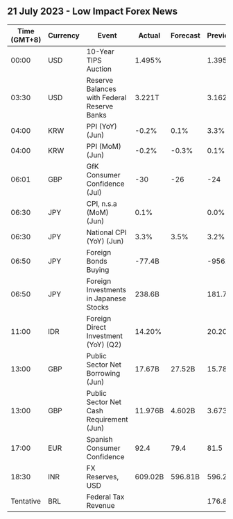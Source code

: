 ## 21 July 2023 - Low Impact Forex News

| Time (GMT+8) | Currency | Event | Actual | Forecast | Previous |
|------|----------|-------|--------|----------|----------|
| 00:00 | USD | 10-Year TIPS Auction | 1.495% |  | 1.395% |
| 03:30 | USD | Reserve Balances with Federal Reserve Banks | 3.221T |  | 3.162T |
| 04:00 | KRW | PPI (YoY) (Jun) | -0.2% | 0.1% | 3.3% |
| 04:00 | KRW | PPI (MoM) (Jun) | -0.2% | -0.3% | 0.1% |
| 06:01 | GBP | GfK Consumer Confidence (Jul) | -30 | -26 | -24 |
| 06:30 | JPY | CPI, n.s.a (MoM) (Jun) | 0.1% |  | 0.0% |
| 06:30 | JPY | National CPI (YoY) (Jun) | 3.3% | 3.5% | 3.2% |
| 06:50 | JPY | Foreign Bonds Buying | -77.4B |  | -956.0B |
| 06:50 | JPY | Foreign Investments in Japanese Stocks | 238.6B |  | 181.7B |
| 11:00 | IDR | Foreign Direct Investment (YoY) (Q2) | 14.20% |  | 20.20% |
| 13:00 | GBP | Public Sector Net Borrowing (Jun) | 17.67B | 27.52B | 15.78B |
| 13:00 | GBP | Public Sector Net Cash Requirement (Jun) | 11.976B | 4.602B | 3.673B |
| 17:00 | EUR | Spanish Consumer Confidence | 92.4 | 79.4 | 81.5 |
| 18:30 | INR | FX Reserves, USD | 609.02B | 596.81B | 596.28B |
| Tentative | BRL | Federal Tax Revenue |  |  | 176.81B |
